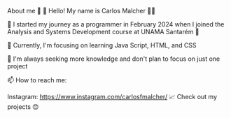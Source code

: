   About me 👋
👋 Hello! My name is Carlos Malcher 👨‍💻

🌟 I started my journey as a programmer in February 2024 when I joined the Analysis and Systems Development course at UNAMA Santarém 🌟

🔭 Currently, I'm focusing on learning Java Script, HTML, and CSS

🌱 I'm always seeking more knowledge and don't plan to focus on just one project

📫 How to reach me:

Instagram: https://www.instagram.com/carlosfmalcher/
📈 Check out my projects 😊

